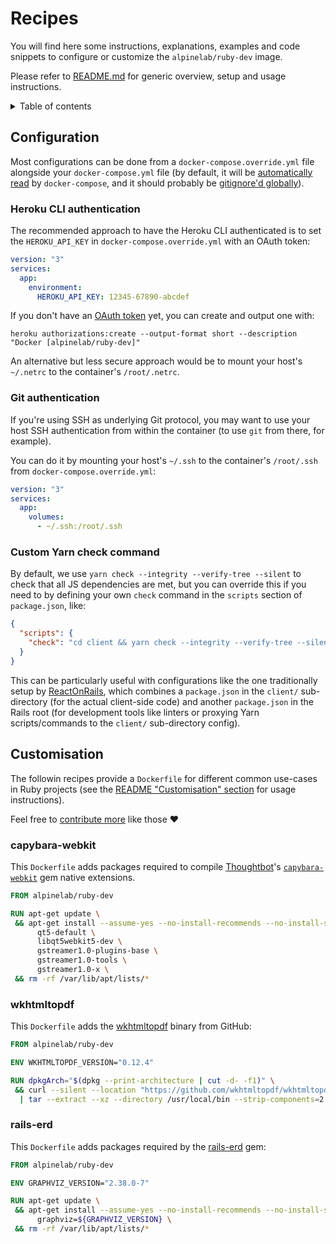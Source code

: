 # Recipes

You will find here some instructions, explanations, examples and code snippets to configure or customize the `alpinelab/ruby-dev` image.

Please refer to [README.md](README.md) for generic overview, setup and usage instructions.

<details>

  <summary>Table of contents</summary>

  * [Configuration](#configuration):
    * [Heroku CLI authentication](#heroku-cli-authentication)
    * [Git authentication](#git-authentication)
    * [Custom Yarn check command](#custom-yarn-check-command)
  * [Customisation](#customisation):
    * [capybara-webkit](#capybara-webkit)
    * [wkhtmltopdf](#wkhtmltopdf)
    * [rails-erd](#rails-erd)

</details>

## Configuration

Most configurations can be done from a `docker-compose.override.yml` file alongside your `docker-compose.yml` file (by default, it will be [automatically read](https://docs.docker.com/compose/extends/#multiple-compose-files) by `docker-compose`, and it should probably be [gitignore'd globally](https://help.github.com/articles/ignoring-files/#create-a-global-gitignore)).

### Heroku CLI authentication

The recommended approach to have the Heroku CLI authenticated is to set the `HEROKU_API_KEY` in `docker-compose.override.yml` with an OAuth token:

```yaml
version: "3"
services:
  app:
    environment:
      HEROKU_API_KEY: 12345-67890-abcdef
```

If you don't have an [OAuth token](https://github.com/heroku/heroku-cli-oauth#authorizations) yet, you can create and output one with:

```shell
heroku authorizations:create --output-format short --description "Docker [alpinelab/ruby-dev]"
```

An alternative but less secure approach would be to mount your host's `~/.netrc` to the container's `/root/.netrc`.

### Git authentication

If you're using SSH as underlying Git protocol, you may want to use your host SSH authentication from within the container (to use `git` from there, for example).

You can do it by mounting your host's `~/.ssh` to the container's `/root/.ssh` from `docker-compose.override.yml`:

```yaml
version: "3"
services:
  app:
    volumes:
      - ~/.ssh:/root/.ssh
```

### Custom Yarn check command

By default, we use `yarn check --integrity --verify-tree --silent` to check that all JS dependencies are met, but you can override this if you need to by defining your own `check` command in the `scripts` section of `package.json`, like:

```json
{
  "scripts": {
    "check": "cd client && yarn check --integrity --verify-tree --silent"
  }
}
```

This can be particularly useful with configurations like the one traditionally setup by [ReactOnRails](https://github.com/shakacode/react_on_rails), which combines a `package.json` in the `client/` sub-directory (for the actual client-side code) and another `package.json` in the Rails root (for development tools like linters or proxying Yarn scripts/commands to the `client/` sub-directory config).

## Customisation

The followin recipes provide a `Dockerfile` for different common use-cases in Ruby projects (see the [README "Customisation" section](README.md#customisation) for usage instructions).

Feel free to [contribute more](README.md#contributing) like those ❤️

### capybara-webkit

This `Dockerfile` adds packages required to compile [Thoughtbot](https://thoughtbot.com)'s [`capybara-webkit`](https://github.com/thoughtbot/capybara-webkit) gem native extensions.

```Dockerfile
FROM alpinelab/ruby-dev

RUN apt-get update \
 && apt-get install --assume-yes --no-install-recommends --no-install-suggests \
      qt5-default \
      libqt5webkit5-dev \
      gstreamer1.0-plugins-base \
      gstreamer1.0-tools \
      gstreamer1.0-x \
 && rm -rf /var/lib/apt/lists/*
```

### wkhtmltopdf

This `Dockerfile` adds the [wkhtmltopdf](https://github.com/wkhtmltopdf/wkhtmltopdf) binary from GitHub:

```Dockerfile
FROM alpinelab/ruby-dev

ENV WKHTMLTOPDF_VERSION="0.12.4"

RUN dpkgArch="$(dpkg --print-architecture | cut -d- -f1)" \
 && curl --silent --location "https://github.com/wkhtmltopdf/wkhtmltopdf/releases/download/${WKHTMLTOPDF_VERSION}/wkhtmltox-${WKHTMLTOPDF_VERSION}_linux-generic-${dpkgArch}.tar.xz" \
  | tar --extract --xz --directory /usr/local/bin --strip-components=2 wkhtmltox/bin/wkhtmltopdf
```

### rails-erd

This `Dockerfile` adds packages required by the [rails-erd](https://github.com/voormedia/rails-erd) gem:

```Dockerfile
FROM alpinelab/ruby-dev

ENV GRAPHVIZ_VERSION="2.38.0-7"

RUN apt-get update \
 && apt-get install --assume-yes --no-install-recommends --no-install-suggests \
      graphviz=${GRAPHVIZ_VERSION} \
 && rm -rf /var/lib/apt/lists/*
```
